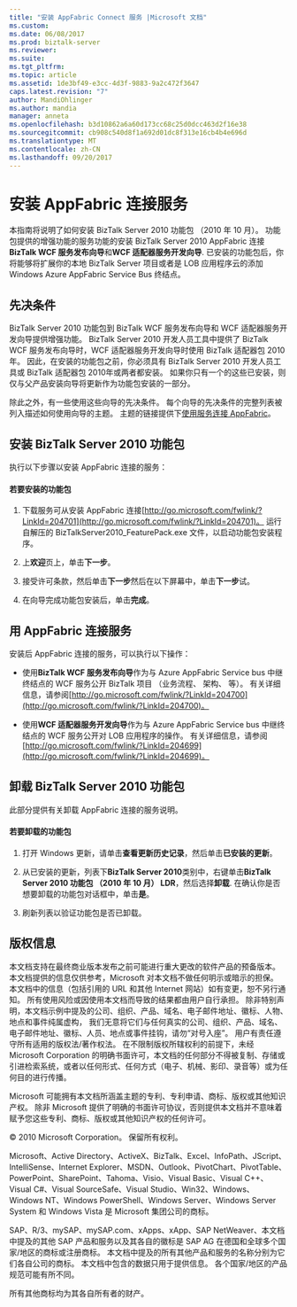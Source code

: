 ```yaml
---
title: "安装 AppFabric Connect 服务 |Microsoft 文档"
ms.custom: 
ms.date: 06/08/2017
ms.prod: biztalk-server
ms.reviewer: 
ms.suite: 
ms.tgt_pltfrm: 
ms.topic: article
ms.assetid: 1de3bf49-e3cc-4d3f-9883-9a2c472f3647
caps.latest.revision: "7"
author: MandiOhlinger
ms.author: mandia
manager: anneta
ms.openlocfilehash: b3d10862a6a60d173cc68c25d0dcc463d2f16e38
ms.sourcegitcommit: cb908c540d8f1a692d01dc8f313e16cb4b4e696d
ms.translationtype: MT
ms.contentlocale: zh-CN
ms.lasthandoff: 09/20/2017
---
```

# <a name="installing-appfabric-connect-for-services"></a>安装 AppFabric 连接服务
本指南将说明了如何安装 BizTalk Server 2010 功能包 （2010 年 10 月）。 功能包提供的增强功能的服务功能的安装 BizTalk Server 2010 AppFabric 连接**BizTalk WCF 服务发布向导**和**WCF 适配器服务开发向导**. 已安装的功能包后，你将能够将扩展你的本地 BizTalk Server 项目或者是 LOB 应用程序云的添加 Windows Azure AppFabric Service Bus 终结点。  
  
## <a name="prerequisites"></a>先决条件  
 BizTalk Server 2010 功能包到 BizTalk WCF 服务发布向导和 WCF 适配器服务开发向导提供增强功能。 BizTalk Server 2010 开发人员工具中提供了 BizTalk WCF 服务发布向导时，WCF 适配器服务开发向导时使用 BizTalk 适配器包 2010年。 因此，在安装的功能包之前，你必须具有 BizTalk Server 2010 开发人员工具或 BizTalk 适配器包 2010年或两者都安装。 如果你只有一个的这些已安装，则仅与父产品安装向导将更新作为功能包安装的一部分。  
  
 除此之外，有一些使用这些向导的先决条件。 每个向导的先决条件的完整列表被列入描述如何使用向导的主题。 主题的链接提供下[使用服务连接 AppFabric](../technical-guides/installing-appfabric-connect-for-services.md#BKMK_Using)。  
  
## <a name="installing-biztalk-server-2010-feature-pack"></a>安装 BizTalk Server 2010 功能包  
 执行以下步骤以安装 AppFabric 连接的服务：  
  
#### <a name="to-install-the-feature-pack"></a>若要安装的功能包  
  
1.  下载服务可从安装 AppFabric 连接[http://go.microsoft.com/fwlink/?LinkId=204701](http://go.microsoft.com/fwlink/?LinkId=204701)。 运行自解压的 BizTalkServer2010_FeaturePack.exe 文件，以启动功能包安装程序。  
  
2.  上**欢迎**页上，单击**下一步**。  
  
3.  接受许可条款，然后单击**下一步**然后在以下屏幕中，单击**下一步**试。  
  
4.  在向导完成功能包安装后，单击**完成**。  
  
##  <a name="BKMK_Using"></a>用 AppFabric 连接服务  
 安装后 AppFabric 连接的服务，可以执行以下操作：  
  
-   使用**BizTalk WCF 服务发布向导**作为与 Azure AppFabric Service bus 中继终结点的 WCF 服务公开 BizTalk 项目 （业务流程、 架构、 等）。 有关详细信息，请参阅[http://go.microsoft.com/fwlink/?LinkId=204700](http://go.microsoft.com/fwlink/?LinkId=204700)。  
  
-   使用**WCF 适配器服务开发向导**作为与 Azure AppFabric Service bus 中继终结点的 WCF 服务公开对 LOB 应用程序的操作。 有关详细信息，请参阅[http://go.microsoft.com/fwlink/?LinkId=204699](http://go.microsoft.com/fwlink/?LinkId=204699)。  
  
## <a name="uninstalling-biztalk-server-2010-feature-pack"></a>卸载 BizTalk Server 2010 功能包  
 此部分提供有关卸载 AppFabric 连接的服务说明。  
  
#### <a name="to-uninstall-the-feature-pack"></a>若要卸载的功能包  
  
1.  打开 Windows 更新，请单击**查看更新历史记录**，然后单击**已安装的更新**。  
  
2.  从已安装的更新，列表下**BizTalk Server 2010**类别中，右键单击**BizTalk Server 2010 功能包 （2010 年 10 月） LDR**，然后选择**卸载**. 在确认你是否想要卸载的功能包对话框中，单击**是**。  
  
3.  刷新列表以验证功能包是否已卸载。  
  
## <a name="copyright"></a>版权信息  
 本文档支持在最终商业版本发布之前可能进行重大更改的软件产品的预备版本。  本文档提供的信息仅供参考，Microsoft 对本文档不做任何明示或暗示的担保。  本文档中的信息（包括引用的 URL 和其他 Internet 网站）如有变更，恕不另行通知。  所有使用风险或因使用本文档而导致的结果都由用户自行承担。  除非特别声明，本文档示例中提及的公司、组织、产品、域名、电子邮件地址、徽标、人物、地点和事件纯属虚构，  我们无意将它们与任何真实的公司、组织、产品、域名、电子邮件地址、徽标、人员、地点或事件挂钩，请勿“对号入座”。  用户有责任遵守所有适用的版权法/著作权法。  在不限制版权所辖权利的前提下，未经 Microsoft Corporation 的明确书面许可，本文档的任何部分不得被复制、存储或引进检索系统，或者以任何形式、任何方式（电子、机械、影印、录音等）或为任何目的进行传播。  
  
 Microsoft 可能拥有本文档所涵盖主题的专利、专利申请、商标、版权或其他知识产权。  除非 Microsoft 提供了明确的书面许可协议，否则提供本文档并不意味着赋予您这些专利、商标、版权或其他知识产权的任何许可。  
  
 © 2010 Microsoft Corporation。  保留所有权利。  
  
 Microsoft、Active Directory、ActiveX、BizTalk、Excel、InfoPath、JScript、IntelliSense、Internet Explorer、MSDN、Outlook、PivotChart、PivotTable、PowerPoint、SharePoint、Tahoma、Visio、Visual Basic、Visual C++、Visual C#、Visual SourceSafe、Visual Studio、Win32、Windows、Windows NT、Windows PowerShell、Windows Server、Windows Server System 和 Windows Vista 是 Microsoft 集团公司的商标。  
  
 SAP、R/3、mySAP、mySAP.com、xApps、xApp、SAP NetWeaver、本文档中提及的其他 SAP 产品和服务以及其各自的徽标是 SAP AG 在德国和全球多个国家/地区的商标或注册商标。 本文档中提及的所有其他产品和服务的名称分别为它们各自公司的商标。 本文档中包含的数据只用于提供信息。 各个国家/地区的产品规范可能有所不同。  
  
 所有其他商标均为其各自所有者的财产。